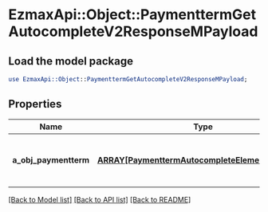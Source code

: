 # EzmaxApi::Object::PaymenttermGetAutocompleteV2ResponseMPayload

## Load the model package
```perl
use EzmaxApi::Object::PaymenttermGetAutocompleteV2ResponseMPayload;
```

## Properties
Name | Type | Description | Notes
------------ | ------------- | ------------- | -------------
**a_obj_paymentterm** | [**ARRAY[PaymenttermAutocompleteElementResponse]**](PaymenttermAutocompleteElementResponse.md) | An array of Paymentterm autocomplete element response. | [optional] 

[[Back to Model list]](../README.md#documentation-for-models) [[Back to API list]](../README.md#documentation-for-api-endpoints) [[Back to README]](../README.md)


